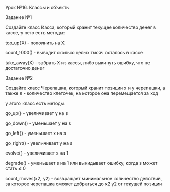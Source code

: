 Урок №16. Классы и объекты

Задание №1

Создайте класс Касса, который хранит текущее количество денег в кассе, у него есть методы:

top_up(X) - пополнить на X

count_1000() - выводит сколько целых тысяч осталось в кассе

take_away(X) - забрать X из кассы, либо выкинуть ошибку, что не достаточно денег

Задание №2

Создайте класс Черепашка, который хранит позиции x и y черепашки, а также s - количество клеточек, на которое она перемещается за ход

у этого класс есть методы:

go_up() - увеличивает y на s 

go_down() - уменьшает y на s

go_left() - уменьшает x на s

go_right() - увеличивает y на s

evolve() - увеличивает s на 1

degrade() - уменьшает s на 1 или выкидывает ошибку, когда s может стать ≤ 0

count_moves(x2, y2) - возвращает минимальное количество действий, за которое черепашка сможет добраться до x2 y2 от текущей позиции
